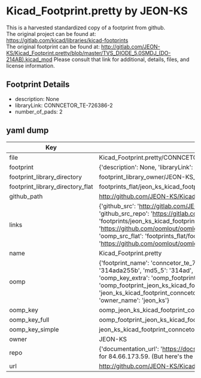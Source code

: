 # Kicad_Footprint.pretty by JEON-KS  
This is a harvested standardized copy of a footprint from github.  
The original project can be found at:  
https://gitlab.com/kicad/libraries/kicad-footprints  
The original footprint can be found at:
http://gitlab.com/JEON-KS/Kicad_Footprint.pretty/blob/master/TVS_DIODE_5.0SMDJ_(DO-214AB).kicad_mod
Please consult that link for additional, details, files, and license information.  
## Footprint Details
* description: None  
* libraryLink: CONNCETOR_TE-726386-2  
* number_of_pads: 2  
## yaml dump  
| Key | Value |  
| --- | --- |  
| file | Kicad_Footprint.pretty/CONNCETOR_TE-726386-2.kicad_mod |  
| footprint | {'description': None, 'libraryLink': 'CONNCETOR_TE-726386-2', 'number_of_pads': 2} |  
| footprint_library_directory | footprint_library_owner/JEON-KS_Kicad_Footprint.pretty |  
| footprint_library_directory_flat | footprints_flat/jeon_ks_kicad_footprint_conncetor_te_726386_2/working |  
| github_path | http://github.com/JEON-KS/Kicad_Footprint.pretty/blob/master/CONNCETOR_TE-726386-2.kicad_mod |  
| links | {'github_src': 'http://gitlab.com/JEON-KS/Kicad_Footprint.pretty/blob/master/TVS_DIODE_5.0SMDJ_(DO-214AB).kicad_mod', 'github_src_repo': 'https://gitlab.com/kicad/libraries/kicad-footprints', 'oomp_bot': 'footprints/jeon_ks_kicad_footprint_conncetor_te_726386_2/working', 'oomp_bot_github': 'https://github.com/oomlout/oomlout_oomp_footprint_bot/tree/main/footprints/jeon_ks_kicad_footprint_conncetor_te_726386_2/working', 'oomp_src_flat': 'footprints_flat/footprints_flat/jeon_ks_kicad_footprint_conncetor_te_726386_2/working', 'oomp_src_flat_github': 'https://github.com/oomlout/oomlout_oomp_footprint_src/tree/main/footprints_flat/jeon_ks_kicad_footprint_conncetor_te_726386_2/working'} |  
| name | Kicad_Footprint.pretty |  
| oomp | {'footprint_name': 'conncetor_te_726386_2', 'library_name': 'kicad_footprint', 'md5': '314ada255b3cef8e6d9b809924100e9f', 'md5_10': '314ada255b', 'md5_5': '314ad', 'md5_6': '314ada', 'oomp_key': 'oomp_jeon_ks_kicad_footprint_conncetor_te_726386_2', 'oomp_key_extra': 'oomp_footprint_jeon_ks_kicad_footprint_conncetor_te_726386_2', 'oomp_key_full': 'oomp_footprint_jeon_ks_kicad_footprint_conncetor_te_726386_2_314ada', 'oomp_key_simple': 'jeon_ks_kicad_footprint_conncetor_te_726386_2', 'original_filename': 'Kicad_Footprint.pretty/CONNCETOR_TE-726386-2.kicad_mod', 'owner_name': 'jeon_ks'} |  
| oomp_key | oomp_jeon_ks_kicad_footprint_conncetor_te_726386_2 |  
| oomp_key_full | oomp_footprint_jeon_ks_kicad_footprint_conncetor_te_726386_2 |  
| oomp_key_simple | jeon_ks_kicad_footprint_conncetor_te_726386_2 |  
| owner | JEON-KS |  
| repo | {'documentation_url': 'https://docs.github.com/rest/overview/resources-in-the-rest-api#rate-limiting', 'message': "API rate limit exceeded for 84.66.173.59. (But here's the good news: Authenticated requests get a higher rate limit. Check out the documentation for more details.)"} |  
| url | http://github.com/JEON-KS/Kicad_Footprint.pretty |  

